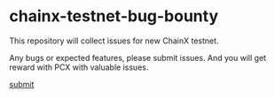 # chainx-testnet-bug-bounty
This repository will collect issues for new ChainX testnet.

Any bugs or expected features, please submit issues. And you will get reward with PCX with valuable issues.

[submit](https://github.com/chainx-org/chainx-testnet-bug-bounty/issues/new)

